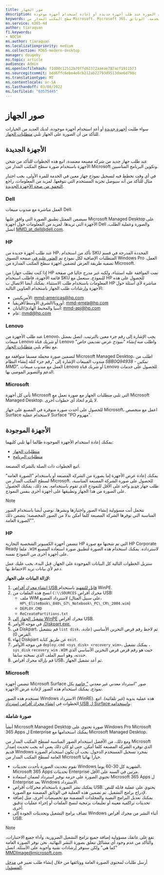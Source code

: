 ```yaml
---
title: صور الجهاز
description: متطلبات الصورة عند طلب أجهزة جديدة أو إعادة استخدام أجهزة موجودة
keywords: سطح المكتب المدار من Microsoft، Microsoft 365، الخدمة، الوثائق
ms.service: m365-md
author: tiaraquan
f1.keywords:
- NOCSH
ms.author: tiaraquan
ms.localizationpriority: medium
ms.collection: M365-modern-desktop
manager: dougeby
ms.topic: article
audience: Admin
ms.openlocfilehash: f1d00c12512b70ffd62372aaeae787acf1911573
ms.sourcegitcommit: bdd6ffc6ebe4e6cb212ab22793d9513dae6d798c
ms.translationtype: MT
ms.contentlocale: ar-SA
ms.lasthandoff: 03/08/2022
ms.locfileid: "63575445"
---
```

# <a name="device-images"></a>صور الجهاز

سواء طلبت [أجهزة جديدة](#new-devices) أو أعد استخدام [](#existing-devices) أجهزة موجودة، لديك العديد من الخيارات للتأكد من أن الصورة على الجهاز تلبي [متطلبات الجهاز](device-requirements.md#check-hardware-requirements).

## <a name="new-devices"></a>الأجهزة الجديدة

عند طلب جهاز جديد من شركة مصنعة [](device-requirements.md#minimum-requirements)معتمدة، اتبع هذه الخطوات للتأكد من شحن الأجهزة باستخدام صورة سطح المكتب المدار من Microsoft وتكوين البرنامج المناسبين.

في أي وقت تخطط فيه لتسجيل نموذج جهاز معين في الخدمة للمرة الأولى، يجب اختبار مثال للتأكد من أنه سيوصل تجربة المستخدم التي تتوقعها. لمزيد من المعلومات، راجع [التحقق من صحة الأجهزة الجديدة](/microsoft-365/managed-desktop/get-started/validate-device).

### <a name="dell"></a>Dell

العمل مباشرة مع مندوب مبيعات Dell.

سيضمن الممثل تطبيق الصورة التي وافق عليها Microsoft Managed Desktop على الأجهزة التي تريدها. لمزيد من المعلومات حول أجهزة Dell والصورة وعملية الطلب، اتصل MMD_at_dell@dell.com.

### <a name="hp"></a>HP

عند طلب أجهزة جديدة من HP، تأكد من استخدام SKU المحددة المدرجة في قسم المتطلبات الإضافية لكل نموذج تم [العثور عليه في](https://www.microsoft.com/windows/business/devices#view-all-filter) صفحة التسوق Windows Pro العمل. تصفية طريقة العرض لتضمين أجهزة سطح المكتب المدارة من Microsoft.

إذا كنت تطلب جهازا من HP تمت الموافقة عليه استثناء، ولكنه غير مدرج حاليا في [](customizing.md)صفحة قائمة الأجهزة، فاطلب استخدام SKU للنموذج. سنعمل مع HP للحصول على هذه المعلومات باستخدام طلب الاستثناء. يمكنك أيضا الاتصال ب HP مباشرة لأي أسئلة حول الأجهزة وإرشادات طلب الجهاز باستخدام العناوين التالية:

- الأمريكيتين: mmd-americas@hp.com
- أوروبا/الشرق الأوسط/أفريقيا: mmd-emea@hp.com
- آسيا والمحيط الهادئ/اليابان: mmd-apj@hp.com
- عام: mmd@hp.com

### <a name="lenovo"></a>Lenovo

عند طلب الأجهزة من Lenovo، يجب الإشارة إلى رقم جزء معين بالترتيب. اتصل بممثل مبيعات Lenovo أو شريك قناة Lenovo واطلب منه *إنشاء "نموذج* عرض تقديمي خاص" مع نظام يلبي [متطلبات الجهاز](device-requirements.md#minimum-requirements).

لتضمين صورة محملة مسبقا متوافقة مع Microsoft Managed Desktop، اطلب من مندوب المبيعات الإشارة إلى "رقم جزء كتلة إنشاء النظام *SBB0Q94938 - تمكين MMD*". العمل مع مندوب مبيعات Lenovo أو شريك قناة Lenovo للحصول على خدمات الدعم والتصوير الموصى بها.

### <a name="microsoft"></a>Microsoft

تأتي كل أجهزة Microsoft التي تلبي متطلبات الجهاز مع صورة تعمل مع Microsoft Managed Desktop. لا يلزم اتخاذ أي خطوات أخرى.

للحصول على أحدث صورة متوفرة في المصنع على جهاز Microsoft، اعمل مع متخصص Surface لاستخدام عملية Surface "PO مهزوم".

## <a name="existing-devices"></a>الأجهزة الموجودة

يمكنك إعادة استخدام الأجهزة الموجودة طالما أنها تلبي كليهما:

- [متطلبات الجهاز](device-requirements.md#minimum-requirements)
- [متطلبات البرنامج](device-requirements.md#installed-software)

اتبع الخطوات ذات الصلة بالشركة المصنعة.

يمكنك إعادة عرض الأجهزة إما بصورة من الشركة المصنعة أو باستخدام "الصورة العامة" لسطح المكتب المدار من Microsoft. للحصول على صورة الشركة المصنعة المناسبة، طلب جهاز [جديد](#new-devices) واحد على الأقل للنموذج الذي تقوم باستخدامه. بعد ذلك، يمكنك الحصول على الصورة من هذا الجهاز وتطبيقها على أجهزة أخرى بنفس النموذج.

> [!NOTE]
> تتحمل أنت مسؤولية إنشاء الصور واختبارها ونشرها. نوصي أيضا باستخدام الصور المناسبة التي توفرها الشركة المصنعة كلما أمكن بدلا من الصور المخصصة؛ يتضمن ذلك "الصورة العامة".

### <a name="hp"></a>HP

تتضمن أجهزة الكمبيوتر الشخصية التجارية HP التي تم شحنها مع صورة HP Corporate Ready ملفا `.WIM` لاسترداده. يمكنك استخدام هذه الصورة لتطبيق صورة استعادة المصنع على أجهزة أخرى من النموذج نفسه.

ستزيل الخطوات التالية كل البيانات الموجودة على الجهاز. قبل البدء، يجب عليك عمل دعم لأي بيانات تريد الاحتفاظ بها.

**لإزالة البيانات على الجهاز:**

1. [إنشاء محرك أقراص USB قابل للتمهيد](/windows-hardware/manufacture/desktop/winpe-create-usb-bootable-drive) باستخدام WinPE.
2. انسخ هذه الملفات من `C:\\SOURCES` محرك أقراص USB:
    - ملف WIM لاسترداد المصنع (على سبيل المثال، `HP\_EliteBook\_840\_G7\_Notebook\_PC\_CR\_2004.wim`)
    - `DEPLOY.CMD`
    - `ReCreatePartitions.txt`
3. [تشغيل الجهاز إلى WinPE](https://store.hp.com/us/en/tech-takes/how-to-boot-from-usb-drive-on-windows-10-pcs) محرك أقراص USB.
4. في موجه الأوامر [ ،Diskpart.exe. ](/windows-server/administration/windows-commands/diskpart#additional-references)
5. في Diskpart، قم بتشغيل `list disk`، ثم لاحظ رقم قرص التخزين الأساسي (عادة، القرص 0).
6. إنهاء Diskpart عن طريق كتابة `exit`.
7. في موجه الأوامر `deploy.cmd <sys_disk> <recovery_wim>`، يمكنك تشغيل ، `sys_disk` `recovery_wim` `.WIM` حيث هو رقم قرص قرص التخزين الأساسي الذي حددته، وهو اسم الملف الذي نسخته سابقا.
8. قم بإزالة محرك أقراص USB، ثم أعد تشغيل الجهاز.

### <a name="microsoft"></a>Microsoft

تتضمن أجهزة Microsoft Surface صور "استرداد معدني غير معدني [" خاصة](https://support.microsoft.com/en-us/surfacerecoveryimage) بكل نموذج. يمكنك استخدام هذه الصور لإعادة عرض الأجهزة.

تستخدم هذه الصور Windows الاسترداد (WinRE). هذه عملية يدوية (غير تلقائية). اتبع الخطوات في [إنشاء محرك أقراص استرداد USB ل Surface واستخدامه](https://support.microsoft.com/surface/creating-and-using-a-usb-recovery-drive-for-surface-677852e2-ed34-45cb-40ef-398fc7d62c07).

### <a name="universal-image"></a>صورة شاملة

أنشأ Microsoft Managed Desktop صورة تحتوي على Windows Pro Microsoft 365 Apps ل Enterprise يمكنك استخدامها مع Microsoft Managed Desktop.

ومع ذلك، من الأفضل استخدام الصور المناسبة لسطح المكتب المدار من Microsoft الذي توفره الشركة المصنعة كلما أمكن، حتى لو كان ذلك يعني أنه يجب تحديث إصدار قديم Windows بمجرد تسجيل المستخدم الدخول. يجب أن يكون استخدام الصورة العامة لسطح المكتب المدار من Microsoft خيارا نهائيا.

- نقوم بتحديث الصورة بأحدث تحديثات Windows الشهرية كل 30-60 يوما، Microsoft 365 Apps تحديثات Enterprise مرتين في السنة على الأقل.
- تحتوي الصورة على حزمة توفير استرداد لضمان استعادة Microsoft 365 Apps ل Enterprise بعد Windows الاسترداد.
- يمكنك نشر الصورة باستخدام محركات أقراص USB. يحتوي على عملية قابلة للنص لإدراج برامج التشغيل. تم تضمين هذه العملية في الوثائق المضمنة مع الصورة.
- يمكنك تعديل البرامج النصية والمجلدات المضمنة مع تخصيصات أخرى، مثل إضافة تحديثات تراكمية معينة أو تعليمات برمجية لنسخ الملفات أو إجراء عمليات تدقيق أخرى.
- تضاف برامج التشغيل وتحديثات الجودة إلى Windows أثناء النشر من محرك أقراص USB.

> [!NOTE]
> تقع على عاتقك مسؤولية إضافة جميع برامج التشغيل الضرورية، وأداء جميع الاختبارات، والتأكد من عدم وجود أي مشاكل تتعلق بصورة النشر النهائية. نحن نوفر الصورة العامة "كما هي" ولكن سنوفر إرشادات تقنية وأجوبة على الأسئلة. اتصل MMDImage@microsoft.com.

أرسل طلبات لمحتوى الصورة العامة ووثائقها من خلال إنشاء طلب تغيير في [مدخل المسؤول](../get-started/access-admin-portal.md).
